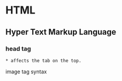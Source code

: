 # HTML
## Hyper Text Markup Language

### head tag
    * affects the tab on the top.


image tag syntax
    <img src="..." alt="">
    